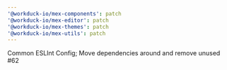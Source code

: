```yaml
---
'@workduck-io/mex-components': patch
'@workduck-io/mex-editor': patch
'@workduck-io/mex-themes': patch
'@workduck-io/mex-utils': patch
---
```


Common ESLInt Config; Move dependencies around and remove unused #62
